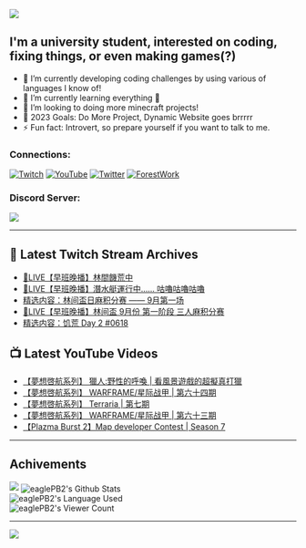 <!--### Hello people, I'm EaglePB2 - The one who building something for fun 👋
Thank you for standby for this profile.   
The purpose of this profile is coming soon.   
You may come back later, as you wish if this readme.md is updated.   -->

<a href="https://github.com/lightda104530"><img src="https://readme-typing-svg.herokuapp.com/?duration=7000&width=600&lines=Hello+people,+I%27m+EaglePB2.;The+one+who+builds+something+for+fun+%F0%9F%91%8B;Thank+you+for+standby+for+this+profile.;The+purpose+of+this+profile+is+coming+soon.;You+may+come+back+later.;As+you+wish+if+this+readme.md+is+updated.;"></a>


## I'm a university student, interested on coding, fixing things, or even making games(?)
- 🔭 I’m currently developing coding challenges by using various of languages I know of!
- 🌱 I’m currently learning everything 🤣
- 💬 I’m looking to doing more minecraft projects!
- 🥅 2023 Goals: Do More Project, Dynamic Website goes brrrrr
- ⚡ Fun fact: Introvert, so prepare yourself if you want to talk to me.

### Connections:

[![Twitch](https://img.shields.io/badge/Twitch-9347FF?style=flat-square&logo=twitch&logoColor=white)](https://www.twitch.tv/eaglepb2)
[![YouTube](https://img.shields.io/badge/YouTube-%23FF0000.svg?style=flat-square&logo=YouTube&logoColor=white)](https://www.youtube.com/eaglepb2)
[![Twitter](https://img.shields.io/badge/Twitter-%231DA1F2.svg?style=flat-square&logo=Twitter&logoColor=white)](https://twitter.com/eaglepb2)
[![ForestWork](https://img.shields.io/badge/Forestwork_Website-415549?style=flat-square&logo=homeadvisor&logoColor=white)](https://forestwork.team)

### Discord Server:

[![](https://invidget.switchblade.xyz/qKrub9b?theme=dark&language=ch)](https://discord.gg/qKrub9b)

---

## 👾 Latest Twitch Stream Archives
<!-- TWITCH:START -->
- [🔴LIVE【早班晚播】林間饑荒中](https://www.twitch.tv/videos/1921070459)
- [🔴LIVE【早班晚播】潛水艇運行中…… 咕嚕咕嚕咕嚕](https://www.twitch.tv/videos/1920934705)
- [精选内容：林间盃日麻积分赛 —— 9月第一场](https://www.twitch.tv/videos/1919326690)
- [🔴LIVE【早班晚播】林间盃 9月份 第一阶段 三人麻积分赛](https://www.twitch.tv/videos/1918525095)
- [精选内容：饥荒 Day 2 #0618](https://www.twitch.tv/videos/1916499638)
<!-- TWITCH:END -->



## 📺 Latest YouTube Videos
<!-- YOUTUBE:START -->
- [【夢想啓航系列】 獵人:野性的呼喚 | 看風景遊戲的超擬真打獵](https://www.youtube.com/watch?v=bxrvJqbcBnY)
- [【夢想啓航系列】 WARFRAME/星际战甲 | 第六十四期](https://www.youtube.com/watch?v=_3qUsPaJUA0)
- [【夢想啓航系列】 Terraria | 第七期](https://www.youtube.com/watch?v=tRqEHeAXa9Y)
- [【夢想啓航系列】 WARFRAME/星际战甲 | 第六十三期](https://www.youtube.com/watch?v=Tb92P_6rOBQ)
- [【Plazma Burst 2】Map developer Contest | Season 7](https://www.youtube.com/watch?v=lK4vqcGE-oQ)
<!-- YOUTUBE:END -->

---

## Achivements
[![](https://github-profile-trophy.vercel.app/?username=eaglepb2&theme=monokai&no-bg=true&&title=Repositories,Issues,Commit,MultiLanguage)](https://github.com/anuraghazra/github-readme-stats)
<img align="center" alt="eaglePB2's Github Stats" src="https://github-readme-stats.vercel.app/api?username=eaglePB2&show_icons=true&hide_border=true&theme=merko" />
<br>
<img align="center" alt="eaglePB2's Language Used" src="https://github-readme-stats.vercel.app/api/top-langs/?username=eaglePB2&show_icons=true&hide_border=true&theme=merko&layout=compact&langs_count=8" />
<br>
<img align="center" alt="eaglePB2's Viewer Count" src="https://visitcount.itsvg.in/api?id=eaglepb2&label=Profile%20Views&color=3&icon=5&pretty=true" />

<hr>

<!-- RANDOMQUOTE:START -->
![](https://quotes-github-readme.vercel.app/api?type=horizontal&theme=merko)
<!-- RANDOMQUOTE:END -->


<!--
       _____   _   _   _____       _____   _   _   ____   
      |_   _| | | | | |  ___|     |  ___| | \ | | |  _  \  
        | |   | |_| | | |___      | |___  |  \| | | | | | 
        | |   |  _  | |  ___|     |  ___| |     | | | | | 
        | |   | | | | | |___      | |___  | |\  | | |_| | 
        |_|   |_| |_| |_____|     |_____| |_| \_| |____ / 
      
-->
